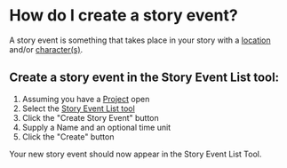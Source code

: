 # How do I create a story event?

A story event is something that takes place in your story with a [location](/What%20is/a%20Location.md) and/or [character(s)](/What%20is/a%20Character.md).

## Create a story event in the Story Event List tool:

1. Assuming you have a [Project](/What%20is/a%20Project.md) open
2. Select the [Story Event List tool](/What%20can%20I%20do%20with/the%20Story%20Event%20List.md)
3. Click the "Create Story Event" button
4. Supply a Name and an optional time unit
5. Click the "Create" button

Your new story event should now appear in the Story Event List Tool.
